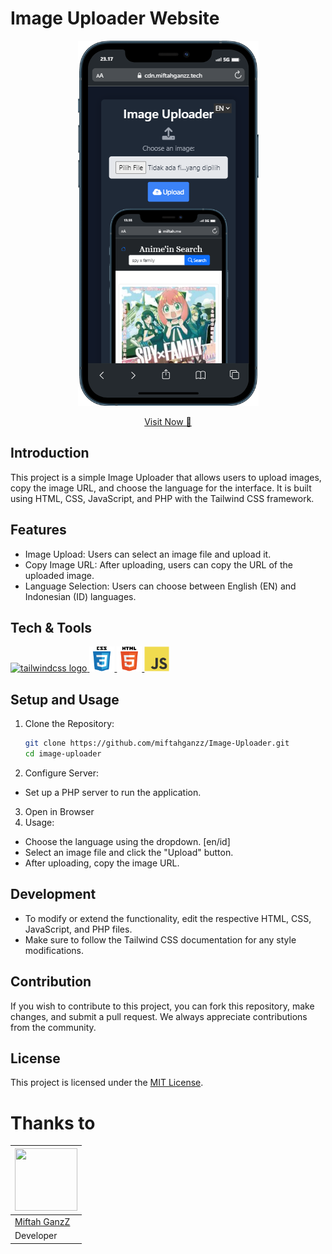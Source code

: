 # Image Uploader Website

<p align="center">
  <img src="https://raw.githubusercontent.com/miftahganzz/Image-Uploader/main/assets/preview.png" alt="Image Upload Screen Shot">
</p>

<p align="center">
<a href="https://cdn.miftahganzz.tech" target="_blank">Visit Now 🚀</a>
</p>

## Introduction

This project is a simple Image Uploader that allows users to upload images, copy the image URL, and choose the language for the interface. It is built using HTML, CSS, JavaScript, and PHP with the Tailwind CSS framework.

## Features

* Image Upload: Users can select an image file and upload it.
* Copy Image URL: After uploading, users can copy the URL of the uploaded image.
* Language Selection: Users can choose between English (EN) and Indonesian (ID) languages. 

## Tech & Tools
<p align="left"> <a href="https://getbootstrap.com" target="_blank" rel="noreferrer"> <img src="https://cdn.jsdelivr.net/gh/devicons/devicon/icons/tailwindcss/tailwindcss-original-wordmark.svg" height="40" alt="tailwindcss logo"  />
<img src="https://raw.githubusercontent.com/devicons/devicon/master/icons/css3/css3-original-wordmark.svg" alt="css3" width="40" height="40"/> </a> <a href="https://expressjs.com" target="_blank" rel="noreferrer">
<img src="https://raw.githubusercontent.com/devicons/devicon/master/icons/html5/html5-original-wordmark.svg" alt="html5" width="40" height="40"/> </a> <a href="https://www.java.com" target="_blank" rel="noreferrer">
<img src="https://raw.githubusercontent.com/devicons/devicon/master/icons/javascript/javascript-original.svg" alt="javascript" width="40" height="40"/> </a> <a href="https://www.mongodb.com/" target="_blank" rel="noreferrer"> </a> </p>

## Setup and Usage

1. Clone the Repository:
   ``` bash
   git clone https://github.com/miftahganzz/Image-Uploader.git
   cd image-uploader
   ```
2. Configure Server:
* Set up a PHP server to run the application.
3. Open in Browser
4. Usage:
* Choose the language using the dropdown. [en/id]
* Select an image file and click the "Upload" button.
* After uploading, copy the image URL.

## Development
* To modify or extend the functionality, edit the respective HTML, CSS, JavaScript, and PHP files.
* Make sure to follow the Tailwind CSS documentation for any style modifications.

## Contribution

If you wish to contribute to this project, you can fork this repository, make changes, and submit a pull request. We always appreciate contributions from the community.

## License
This project is licensed under the [MIT License](LICENSE).

# Thanks to
<a href="https://github.com/miftahganzz"><img src="https://github.com/miftahganzz.png?size=100" width="100" height="100"></a> |
---|
[Miftah GanzZ](https://github.com/miftahganzz)  |
Developer |
